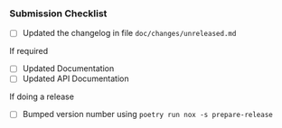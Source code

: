 ### Submission Checklist

* [ ] Updated the changelog in file `doc/changes/unreleased.md`

If required
* [ ] Updated Documentation
* [ ] Updated API Documentation

If doing a release
* [ ] Bumped version number using `poetry run nox -s prepare-release`
